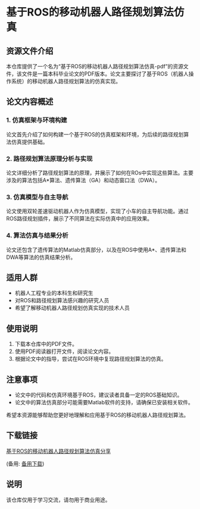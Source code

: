 # 基于ROS的移动机器人路径规划算法仿真

## 资源文件介绍

本仓库提供了一个名为“基于ROS的移动机器人路径规划算法仿真-pdf”的资源文件，该文件是一篇本科毕业论文的PDF版本。论文主要探讨了基于ROS（机器人操作系统）的移动机器人路径规划算法的仿真实现。

## 论文内容概述

### 1. 仿真框架与环境构建
论文首先介绍了如何构建一个基于ROS的仿真框架和环境，为后续的路径规划算法仿真提供基础。

### 2. 路径规划算法原理分析与实现
论文详细分析了路径规划算法的原理，并展示了如何在ROs中实现这些算法。主要涉及的算法包括A*算法、遗传算法（GA）和动态窗口法（DWA）。

### 3. 仿真模型与自主导航
论文使用双轮差速驱动机器人作为仿真模型，实现了小车的自主导航功能。通过ROS路径规划插件，展示了不同算法在实际仿真中的应用效果。

### 4. 算法仿真与结果分析
论文还包含了遗传算法的Matlab仿真部分，以及在ROS中使用A*、遗传算法和DWA等算法的仿真结果分析。

## 适用人群

- 机器人工程专业的本科生和研究生
- 对ROS和路径规划算法感兴趣的研究人员
- 希望了解移动机器人路径规划仿真实现的技术人员

## 使用说明

1. 下载本仓库中的PDF文件。
2. 使用PDF阅读器打开文件，阅读论文内容。
3. 根据论文中的指导，尝试在ROS环境中复现路径规划算法的仿真。

## 注意事项

- 论文中的代码和仿真环境基于ROS，建议读者具备一定的ROS基础知识。
- 论文中的算法仿真部分可能需要Matlab软件的支持，请确保已安装相关软件。

希望本资源能够帮助您更好地理解和应用基于ROS的移动机器人路径规划算法。

## 下载链接
[基于ROS的移动机器人路径规划算法仿真分享](https://pan.quark.cn/s/8cccfa10b2c1) 

(备用: [备用下载](https://pan.baidu.com/s/1gDcvSd__NjV20wxxK8lGKA?pwd=1234))

## 说明

该仓库仅用于学习交流，请勿用于商业用途。
